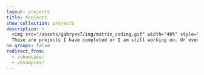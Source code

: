 ```yaml
---
layout: projects
title: Projects
show_collection: projects
description: >
  <img src="/assets/gabryxx7/img/matrix_coding.gif" width="40%" style="border-radius: 0.4rem;"/> <br/> <br/>
  These are projects I have completed or I am still working on. Or even some random stuff I do in my free time (mostly weekend projects)
no_groups: false
redirect_from:
  - /showcase/
  - /examples/
---
```


